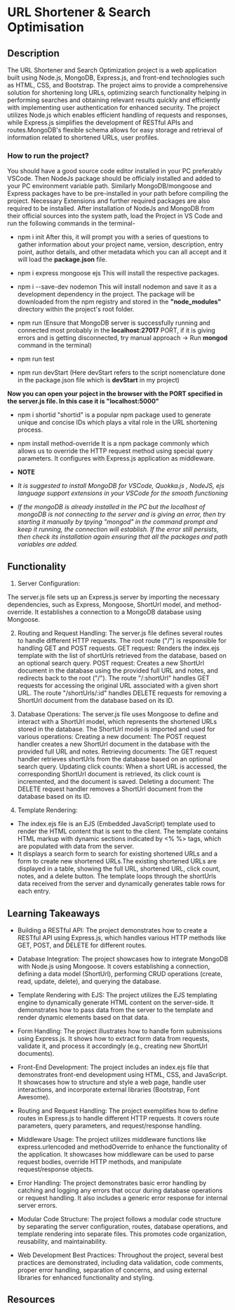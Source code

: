 
# URL Shortener & Search Optimisation

## Description
The URL Shortener and Search Optimization project is a web application built using Node.js, MongoDB, Express.js, and front-end technologies such as HTML, CSS, and Bootstrap. The project aims to provide a comprehensive solution for shortening long URLs, optimizing search functionality helping in performing searches and obtaining relevant results quickly and efficiently with implementing user authentication for enhanced security. 
The project utilizes Node.js which enables efficient handling of requests and responses, while Express.js simplifies the development of RESTful APIs and routes.MongoDB's flexible schema allows for easy storage and retrieval of information related to shortened URLs, user profiles.

### How to run the project?

You should have a good source code editor installed in your PC preferably VSCode. Then NodeJs package should be officialy installed and added to your PC environment variable path.
Similarly MongoDB/mongoose and Express packages have to be pre-installed in your path before compiling the project. 
Necessary Extensions and further required packages are also required to be installed. After installation of NodeJs and MongoDB from their official sources into the system path, load the Project in VS Code and run the following commands in the terminal-

- npm i init
  After this, it will prompt you with a series of questions to gather information about your project name, version, description, entry point, author details, and other metadata which you can all accept and it will load the **package.json** file.

- npm i express mongoose ejs
This will install the respective packages.

- npm i --save-dev nodemon
This will install nodemon and save it as a development dependency in the project. The package will be downloaded from the npm registry and stored in the **"node_modules"** directory within the project's root folder.

- npm run
(Ensure that MongoDB server is successfully running and connected most probably in the **localhost:27017** PORT, if it is giving errors and is getting disconnected, try manual approach -> Run **mongod** command in the terminal)
- npm run test
- npm run devStart
(Here devStart refers to the script nomenclature done in the package.json file which is **devStart** in my project)

**Now you can open your poject in the browser with the PORT specified in the server.js file. In this case it is "localhost:5000"**

- npm i shortid
"shortid" is a popular npm package used to generate unique and concise IDs which plays a vital role in the URL shortening process.

- npm install method-override
It is a npm package commonly which allows us to override the HTTP request method using special query parameters. It configures with Express.js application as middleware.

- **NOTE**
 - *It is suggested to install MongoDB for VSCode, Quokka.js , NodeJS, ejs language support extensions in your VSCode for the smooth functioning*
- *If the mongoDB is already installed in the PC but the localhost of mongoDB is not connecting to the server and is giving an error, then try starting it manually by tpying "mongod" in the command prompt and keep it running, the connection will establish. If the error still persists, then check its installation again ensuring that all the packages and path variables are added.*

## Functionality

1. Server Configuration:

The server.js file sets up an Express.js server by importing the necessary dependencies, such as Express, Mongoose, ShortUrl model, and method-override.
It establishes a connection to a MongoDB database using Mongoose.

2. Routing and Request Handling:
The server.js file defines several routes to handle different HTTP requests.
The root route ("/") is responsible for handling GET and POST requests.
GET request: Renders the index.ejs template with the list of shortUrls retrieved from the database, based on an optional search query.
POST request: Creates a new ShortUrl document in the database using the provided full URL and notes, and redirects back to the root ("/").
The route "/:shortUrl" handles GET requests for accessing the original URL associated with a given short URL.
The route "/shortUrls/:id" handles DELETE requests for removing a ShortUrl document from the database based on its ID.

3. Database Operations:
The server.js file uses Mongoose to define and interact with a ShortUrl model, which represents the shortened URLs stored in the database.
The ShortUrl model is imported and used for various operations:
Creating a new document: The POST request handler creates a new ShortUrl document in the database with the provided full URL and notes.
Retrieving documents: The GET request handler retrieves shortUrls from the database based on an optional search query.
Updating click counts: When a short URL is accessed, the corresponding ShortUrl document is retrieved, its click count is incremented, and the document is saved.
Deleting a document: The DELETE request handler removes a ShortUrl document from the database based on its ID.

4. Template Rendering:
- The index.ejs file is an EJS (Embedded JavaScript) template used to render the HTML content that is sent to the client. The template contains HTML markup with dynamic sections indicated by <% %> tags, which are populated with data from the server.
- It displays a search form to search for existing shortened URLs and a form to create new shortened URLs.The existing shortened URLs are displayed in a table, showing the full URL, shortened URL, click count, notes, and a delete button. The template loops through the shortUrls data received from the server and dynamically generates table rows for each entry.

## Learning Takeaways

- Building a RESTful API: The project demonstrates how to create a RESTful API using Express.js, which handles various HTTP methods like GET, POST, and DELETE for different routes.

- Database Integration: The project showcases how to integrate MongoDB with Node.js using Mongoose. It covers establishing a connection, defining a data model (ShortUrl), performing CRUD operations (create, read, update, delete), and querying the database.

- Template Rendering with EJS: The project utilizes the EJS templating engine to dynamically generate HTML content on the server-side. It demonstrates how to pass data from the server to the template and render dynamic elements based on that data.

- Form Handling: The project illustrates how to handle form submissions using Express.js. It shows how to extract form data from requests, validate it, and process it accordingly (e.g., creating new ShortUrl documents).

- Front-End Development: The project includes an index.ejs file that demonstrates front-end development using HTML, CSS, and JavaScript. It showcases how to structure and style a web page, handle user interactions, and incorporate external libraries (Bootstrap, Font Awesome).

- Routing and Request Handling: The project exemplifies how to define routes in Express.js to handle different HTTP requests. It covers route parameters, query parameters, and request/response handling.

- Middleware Usage: The project utilizes middleware functions like express.urlencoded and methodOverride to enhance the functionality of the application. It showcases how middleware can be used to parse request bodies, override HTTP methods, and manipulate request/response objects.

- Error Handling: The project demonstrates basic error handling by catching and logging any errors that occur during database operations or request handling. It also includes a generic error response for internal server errors.

- Modular Code Structure: The project follows a modular code structure by separating the server configuration, routes, database operations, and template rendering into separate files. This promotes code organization, reusability, and maintainability.

- Web Development Best Practices: Throughout the project, several best practices are demonstrated, including data validation, code comments, proper error handling, separation of concerns, and using external libraries for enhanced functionality and styling.

## Resources


